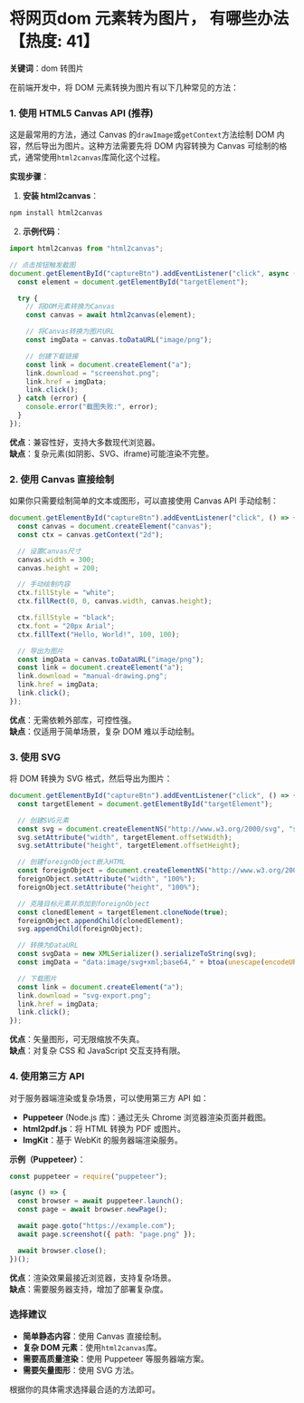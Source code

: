 # 将网页dom 元素转为图片， 有哪些办法【热度: 41】

**关键词**：dom 转图片

在前端开发中，将 DOM 元素转换为图片有以下几种常见的方法：

### 1. 使用 HTML5 Canvas API (推荐)

这是最常用的方法，通过 Canvas 的`drawImage`或`getContext`方法绘制 DOM 内容，然后导出为图片。这种方法需要先将 DOM 内容转换为 Canvas 可绘制的格式，通常使用`html2canvas`库简化这个过程。

**实现步骤**：

1. **安装 html2canvas**：

```bash
npm install html2canvas
```

2. **示例代码**：

```javascript
import html2canvas from "html2canvas";

// 点击按钮触发截图
document.getElementById("captureBtn").addEventListener("click", async () => {
  const element = document.getElementById("targetElement");

  try {
    // 将DOM元素转换为Canvas
    const canvas = await html2canvas(element);

    // 将Canvas转换为图片URL
    const imgData = canvas.toDataURL("image/png");

    // 创建下载链接
    const link = document.createElement("a");
    link.download = "screenshot.png";
    link.href = imgData;
    link.click();
  } catch (error) {
    console.error("截图失败:", error);
  }
});
```

**优点**：兼容性好，支持大多数现代浏览器。  
**缺点**：复杂元素(如阴影、SVG、iframe)可能渲染不完整。

### 2. 使用 Canvas 直接绘制

如果你只需要绘制简单的文本或图形，可以直接使用 Canvas API 手动绘制：

```javascript
document.getElementById("captureBtn").addEventListener("click", () => {
  const canvas = document.createElement("canvas");
  const ctx = canvas.getContext("2d");

  // 设置Canvas尺寸
  canvas.width = 300;
  canvas.height = 200;

  // 手动绘制内容
  ctx.fillStyle = "white";
  ctx.fillRect(0, 0, canvas.width, canvas.height);

  ctx.fillStyle = "black";
  ctx.font = "20px Arial";
  ctx.fillText("Hello, World!", 100, 100);

  // 导出为图片
  const imgData = canvas.toDataURL("image/png");
  const link = document.createElement("a");
  link.download = "manual-drawing.png";
  link.href = imgData;
  link.click();
});
```

**优点**：无需依赖外部库，可控性强。  
**缺点**：仅适用于简单场景，复杂 DOM 难以手动绘制。

### 3. 使用 SVG

将 DOM 转换为 SVG 格式，然后导出为图片：

```javascript
document.getElementById("captureBtn").addEventListener("click", () => {
  const targetElement = document.getElementById("targetElement");

  // 创建SVG元素
  const svg = document.createElementNS("http://www.w3.org/2000/svg", "svg");
  svg.setAttribute("width", targetElement.offsetWidth);
  svg.setAttribute("height", targetElement.offsetHeight);

  // 创建foreignObject嵌入HTML
  const foreignObject = document.createElementNS("http://www.w3.org/2000/svg", "foreignObject");
  foreignObject.setAttribute("width", "100%");
  foreignObject.setAttribute("height", "100%");

  // 克隆目标元素并添加到foreignObject
  const clonedElement = targetElement.cloneNode(true);
  foreignObject.appendChild(clonedElement);
  svg.appendChild(foreignObject);

  // 转换为DataURL
  const svgData = new XMLSerializer().serializeToString(svg);
  const imgData = "data:image/svg+xml;base64," + btoa(unescape(encodeURIComponent(svgData)));

  // 下载图片
  const link = document.createElement("a");
  link.download = "svg-export.png";
  link.href = imgData;
  link.click();
});
```

**优点**：矢量图形，可无限缩放不失真。  
**缺点**：对复杂 CSS 和 JavaScript 交互支持有限。

### 4. 使用第三方 API

对于服务器端渲染或复杂场景，可以使用第三方 API 如：

- **Puppeteer** (Node.js 库)：通过无头 Chrome 浏览器渲染页面并截图。
- **html2pdf.js**：将 HTML 转换为 PDF 或图片。
- **ImgKit**：基于 WebKit 的服务器端渲染服务。

**示例（Puppeteer）**：

```javascript
const puppeteer = require("puppeteer");

(async () => {
  const browser = await puppeteer.launch();
  const page = await browser.newPage();

  await page.goto("https://example.com");
  await page.screenshot({ path: "page.png" });

  await browser.close();
})();
```

**优点**：渲染效果最接近浏览器，支持复杂场景。  
**缺点**：需要服务器支持，增加了部署复杂度。

### 选择建议

- **简单静态内容**：使用 Canvas 直接绘制。
- **复杂 DOM 元素**：使用`html2canvas`库。
- **需要高质量渲染**：使用 Puppeteer 等服务器端方案。
- **需要矢量图形**：使用 SVG 方法。

根据你的具体需求选择最合适的方法即可。